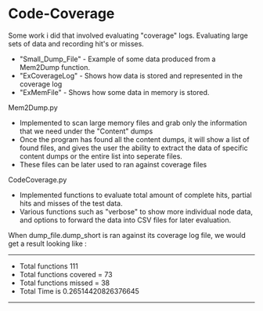 # Code-Coverage
Some work i did that involved evaluating "coverage" logs. Evaluating large sets of data and recording hit's or misses.

- "Small_Dump_File" - Example of some data produced from a Mem2Dump function.
- "ExCoverageLog"   - Shows how data is stored and represented in the coverage log
- "ExMemFile"       - Shows how some data in memory is stored.

Mem2Dump.py
- Implemented to scan large memory files and grab only the information that we need under the "Content" dumps
- Once the program has found all the content dumps, it will show a list of found files, and 
 gives the user the ability to extract the data of specific content dumps or the entire list into seperate files.
- These files can be later used to ran against coverage files

CodeCoverage.py 
- Implemented functions to evaluate total amount of complete hits, partial hits and misses of the test data.
- Various functions such as "verbose" to show more individual node data, and options to forward the data into CSV files for later evaluation.

When dump_file.dump_short is ran against its coverage log file, we would get a result looking like :

- -----------------------------------------

- Total functions 111
- Total functions covered = 73
- Total functions missed  = 38
- Total Time is 0.26514420826376645

- -----------------------------------------
